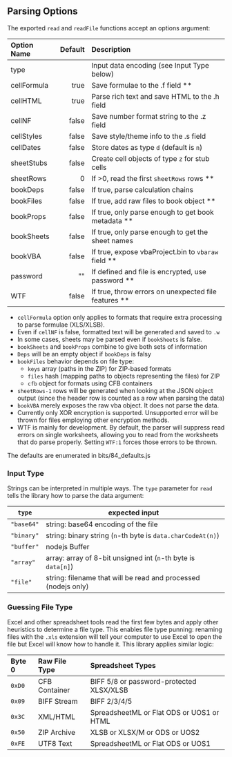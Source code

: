 ## Parsing Options

The exported `read` and `readFile` functions accept an options argument:

| Option Name | Default | Description                                          |
| :---------- | ------: | :--------------------------------------------------- |
| type        |         | Input data encoding (see Input Type below)           |
| cellFormula | true    | Save formulae to the .f field **                     |
| cellHTML    | true    | Parse rich text and save HTML to the .h field        |
| cellNF      | false   | Save number format string to the .z field            |
| cellStyles  | false   | Save style/theme info to the .s field                |
| cellDates   | false   | Store dates as type `d` (default is `n`)             |
| sheetStubs  | false   | Create cell objects of type `z` for stub cells       |
| sheetRows   | 0       | If >0, read the first `sheetRows` rows **            |
| bookDeps    | false   | If true, parse calculation chains                    |
| bookFiles   | false   | If true, add raw files to book object **             |
| bookProps   | false   | If true, only parse enough to get book metadata **   |
| bookSheets  | false   | If true, only parse enough to get the sheet names    |
| bookVBA     | false   | If true, expose vbaProject.bin to `vbaraw` field **  |
| password    | ""      | If defined and file is encrypted, use password **    |
| WTF         | false   | If true, throw errors on unexpected file features ** |

- `cellFormula` option only applies to formats that require extra processing to
  parse formulae (XLS/XLSB).
- Even if `cellNF` is false, formatted text will be generated and saved to `.w`
- In some cases, sheets may be parsed even if `bookSheets` is false.
- `bookSheets` and `bookProps` combine to give both sets of information
- `Deps` will be an empty object if `bookDeps` is falsy
- `bookFiles` behavior depends on file type:
    * `keys` array (paths in the ZIP) for ZIP-based formats
    * `files` hash (mapping paths to objects representing the files) for ZIP
    * `cfb` object for formats using CFB containers
- `sheetRows-1` rows will be generated when looking at the JSON object output
  (since the header row is counted as a row when parsing the data)
- `bookVBA` merely exposes the raw vba object.  It does not parse the data.
- Currently only XOR encryption is supported.  Unsupported error will be thrown
  for files employing other encryption methods.
- WTF is mainly for development.  By default, the parser will suppress read
  errors on single worksheets, allowing you to read from the worksheets that do
  parse properly. Setting `WTF:1` forces those errors to be thrown.

The defaults are enumerated in bits/84\_defaults.js

### Input Type

Strings can be interpreted in multiple ways.  The `type` parameter for `read`
tells the library how to parse the data argument:

| `type`     | expected input                                                  |
|------------|-----------------------------------------------------------------|
| `"base64"` | string: base64 encoding of the file                             |
| `"binary"` | string:  binary string (`n`-th byte is `data.charCodeAt(n)`)    |
| `"buffer"` | nodejs Buffer                                                   |
| `"array"`  | array: array of 8-bit unsigned int (`n`-th byte is `data[n]`)   |
| `"file"`   | string: filename that will be read and processed (nodejs only)  |

### Guessing File Type

Excel and other spreadsheet tools read the first few bytes and apply other
heuristics to determine a file type.  This enables file type punning: renaming
files with the `.xls` extension will tell your computer to use Excel to open the
file but Excel will know how to handle it.  This library applies similar logic:

| Byte 0 | Raw File Type | Spreadsheet Types                                   |
|:-------|:--------------|:----------------------------------------------------|
| `0xD0` | CFB Container | BIFF 5/8 or password-protected XLSX/XLSB            |
| `0x09` | BIFF Stream   | BIFF 2/3/4/5                                        |
| `0x3C` | XML/HTML      | SpreadsheetML or Flat ODS or UOS1 or HTML           |
| `0x50` | ZIP Archive   | XLSB or XLSX/M or ODS or UOS2                       |
| `0xFE` | UTF8 Text     | SpreadsheetML or Flat ODS or UOS1                   |


